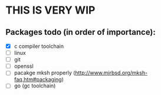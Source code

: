 # THIS IS VERY WIP

## Packages todo (in order of importance):
- [x] c compiler toolchain
- [ ] linux
- [ ] git
- [ ] openssl
- [ ] pacakge mksh properly (http://www.mirbsd.org/mksh-faq.htm#packaging)
- [ ] go (gc toolchain)